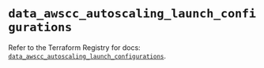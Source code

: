 # `data_awscc_autoscaling_launch_configurations`

Refer to the Terraform Registry for docs: [`data_awscc_autoscaling_launch_configurations`](https://registry.terraform.io/providers/hashicorp/awscc/0.70.0/docs/data-sources/autoscaling_launch_configurations).
